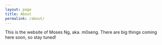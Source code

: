 ```yaml
---
layout: page
title: About
permalink: /about/
---
```


This is the website of Moses Ng, aka. m0seng. There are big things coming here soon, so stay tuned!

